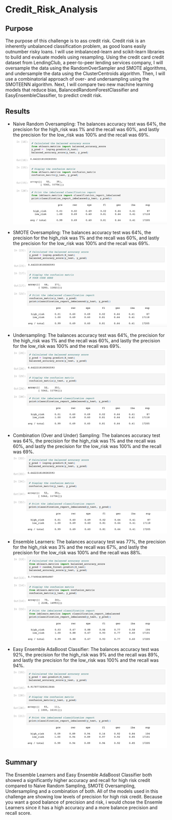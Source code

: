 # Credit_Risk_Analysis

## Purpose
The purpose of this challenge is to ass credit risk. Credit risk is an inherently unbalanced classification problem, as good loans easily outnumber risky loans. I will use imbalanced-learn and scikit-learn libraries to build and evaluate models using resampling. Using the credit card credit dataset from LendingClub, a peer-to-peer lending services company, I will oversample the data using the RandomOverSampler and SMOTE algorithms, and undersample the data using the ClusterCentroids algorithm. Then, I will use a combinatorial approach of over- and undersampling using the SMOTEENN algorithm. Next, I will compare two new machine learning models that reduce bias, BalancedRandomForestClassifier and EasyEnsembleClassifier, to predict credit risk. 

## Results
- Naive Random Oversampling: The balances accuracy test was 64%, the precision for the high_risk was 1% and the recall was 60%, and lastly the precision for the low_risk was 100% and the recall was 69%.
![Naive Random Overampling](https://github.com/andreabassetti/Credit_Risk_Analysis/blob/main/Resources/Naive%20Random%20Oversampling.png)

- SMOTE Oversampling: The balances accuracy test was 64%, the precision for the high_risk was 1% and the recall was 60%, and lastly the precision for the low_risk was 100% and the recall was 69%.
![SMOTE Oversampling](https://github.com/andreabassetti/Credit_Risk_Analysis/blob/main/Resources/SMOTE%20Oversampling.png)

- Undersampling: The balances accuracy test was 64%, the precision for the high_risk was 1% and the recall was 60%, and lastly the precision for the low_risk was 100% and the recall was 69%.
![Undersampling](https://github.com/andreabassetti/Credit_Risk_Analysis/blob/main/Resources/Undersampling.png)

- Combination (Over and Under) Sampling: The balances accuracy test was 64%, the precision for the high_risk was 1% and the recall was 60%, and lastly the precision for the low_risk was 100% and the recall was 69%.
![Combination (Over and Under) Sampling](https://github.com/andreabassetti/Credit_Risk_Analysis/blob/main/Resources/Combination%20(Over%20and%20Under)%20Sampling.png)

- Ensemble Learners: The balances accuracy test was 77%, the precision for the high_risk was 3% and the recall was 67%, and lastly the precision for the low_risk was 100% and the recall was 88%.
![Ensemble Learners](https://github.com/andreabassetti/Credit_Risk_Analysis/blob/main/Resources/Ensemble%20Learners.png)

- Easy Ensemble AdaBoost Classifier: The balances accuracy test was 92%, the precision for the high_risk was 9% and the recall was 89%, and lastly the precision for the low_risk was 100% and the recall was 94%.
![Easy Ensemble AdaBoost Classifier](https://github.com/andreabassetti/Credit_Risk_Analysis/blob/main/Resources/Easy%20Ensemble%20AdaBoost%20Classifier.png)


## Summary
The Ensemble Learners and Easy Ensemble AdaBoost Classifier both showed a significantly higher accuracy and recall for high risk credit compared to Naive Random Sampling, SMOTE Oversampling, Undersampling and a combination of both. All of the models used in this challenge are showing low levels of precision for high risk  credit.  Because you want a good balance of precision and risk, i would chose the Ensemle Learners since it has a high accuracy and a more balance precision and recall score. 